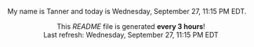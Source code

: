 My name is Tanner and today is Wednesday, September 27, 11:15 PM EDT.

<p align="center">This <i>README</i> file is generated <b>every 3 hours</b>!</br>Last refresh: Wednesday, September 27, 11:15 PM EDT<br /></p>
